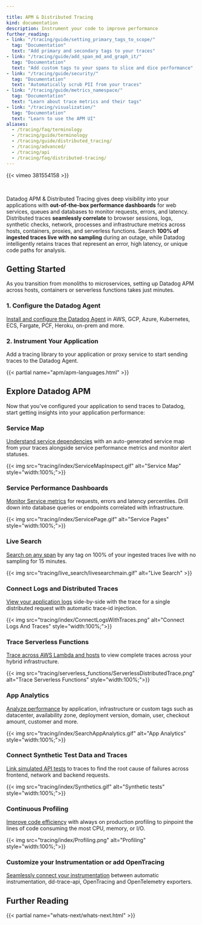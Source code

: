 ```yaml
---

title: APM & Distributed Tracing
kind: documentation
description: Instrument your code to improve performance
further_reading:
- link: "/tracing/guide/setting_primary_tags_to_scope/"
  tag: "Documentation"
  text: "Add primary and secondary tags to your traces"
- link: "/tracing/guide/add_span_md_and_graph_it/"
  tag: "Documentation"
  text: "Add custom tags to your spans to slice and dice performance"
- link: "/tracing/guide/security/"
  tag: "Documentation"
  text: "Automatically scrub PII from your traces"
- link: "/tracing/guide/metrics_namespace/"
  tag: "Documentation"
  text: "Learn about trace metrics and their tags"
- link: "/tracing/visualization/"
  tag: "Documentation"
  text: "Learn to use the APM UI"
aliases:
  - /tracing/faq/terminology
  - /tracing/guide/terminology
  - /tracing/guide/distributed_tracing/
  - /tracing/advanced/
  - /tracing/api
  - /tracing/faq/distributed-tracing/
---
```


{{< vimeo 381554158 >}}

</br>

Datadog APM & Distributed Tracing gives deep visibility into your applications with **out-of-the-box performance dashboards** for web services, queues and databases to monitor requests, errors, and latency. Distributed traces **seamlessly correlate** to browser sessions, logs, synthetic checks, network, processes and infrastructure metrics across hosts, containers, proxies, and serverless functions. Search **100% of ingested traces live with no sampling** during an outage, while Datadog intelligently retains traces that represent an error, high latency, or unique code paths for analysis.

## Getting Started

As you transition from monoliths to microservices, setting up Datadog APM across hosts, containers or serverless functions takes just minutes.

### 1. Configure the Datadog Agent

[Install and configure the Datadog Agent][1] in AWS, GCP, Azure, Kubernetes, ECS, Fargate, PCF, Heroku, on-prem and more.

### 2. Instrument Your Application

Add a tracing library to your application or proxy service to start sending traces to the Datadog Agent.

{{< partial name="apm/apm-languages.html" >}}
<br>
## Explore Datadog APM

Now that you've configured your application to send traces to Datadog, start getting insights into your application performance:

### Service Map

[Understand service dependencies][2] with an auto-generated service map from your traces alongside service performance metrics and monitor alert statuses.

{{< img src="tracing/index/ServiceMapInspect.gif" alt="Service Map"  style="width:100%;">}}

### Service Performance Dashboards

[Monitor Service metrics][3] for requests, errors and latency percentiles.  Drill down into database queries or endpoints correlated with infrastructure.

{{< img src="tracing/index/ServicePage.gif" alt="Service Pages"  style="width:100%;">}}

### Live Search

[Search on any span][4] by any tag on 100% of your ingested traces live with no sampling for 15 minutes.

{{< img src="tracing/live_search/livesearchmain.gif" alt="Live Search" >}}

### Connect Logs and Distributed Traces

[View your application logs][5] side-by-side with the trace for a single distributed request with automatic trace-id injection.

{{< img src="tracing/index/ConnectLogsWithTraces.png" alt="Connect Logs And Traces"  style="width:100%;">}}

### Trace Serverless Functions

[Trace across AWS Lambda and hosts][6] to view complete traces across your hybrid infrastructure.

{{< img src="tracing/serverless_functions/ServerlessDistributedTrace.png" alt="Trace Serverless Functions"  style="width:100%;">}}

### App Analytics

[Analyze performance][7] by application, infrastructure or custom tags such as datacenter, availability zone, deployment version, domain, user, checkout amount, customer and more.

{{< img src="tracing/index/SearchAppAnalytics.gif" alt="App Analytics"  style="width:100%;">}}

### Connect Synthetic Test Data and Traces

[Link simulated API tests][8] to traces to find the root cause of failures across frontend, network and backend requests.

{{< img src="tracing/index/Synthetics.gif" alt="Synthetic tests"  style="width:100%;">}}

### Continuous Profiling

[Improve code efficiency][9] with always on production profiling to pinpoint the lines of code consuming the most CPU, memory, or I/O.

{{< img src="tracing/index/Profiling.png" alt="Profiling"  style="width:100%;">}}

### Customize your Instrumentation or add OpenTracing

[Seamlessly connect your instrumentation][10] between automatic instrumentation, dd-trace-api, OpenTracing and OpenTelemetry exporters.

## Further Reading

{{< partial name="whats-next/whats-next.html" >}}

[1]: /tracing/send_traces/
[2]: /tracing/visualization/services_map/
[3]: /tracing/visualization/service/
[4]: /tracing/livesearch/
[5]: /tracing/connect_logs_and_traces/
[6]: /tracing/serverless_functions
[7]: /tracing/app_analytics/
[8]: /synthetics/apm/
[9]: /tracing/profiling/
[10]: /tracing/manual_instrumentation/
